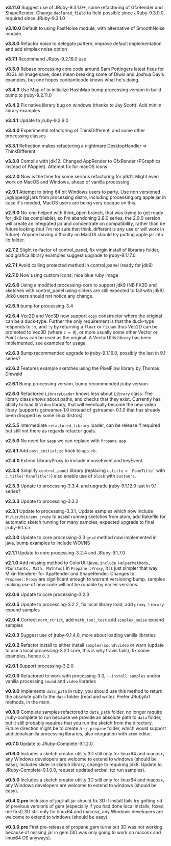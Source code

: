 **v3.11.0** Suggest use of JRuby-9.3.1.0+, some refactoring of GfxRender and ShapeRender. Change `declared_field` to field possible since JRuby-9.3.0.0, required since JRuby-9.3.1.0

**v3.10.0** Default to using FastNoise module, with alternative of SmoothNoise module.

**v3.8.0** Refactor noise to delegate pattern, improve default implementation and add simplex noise option

**v3.7.1** Recommend JRuby-9.2.16.0 use

**v3.5.0** Rebase processing core code around Sam Pottingers latest fixes for JOGL an image save, does mean breaking some of Diwis and Joshua Davis examples, but one hopes codeanticode knows what he's doing.

**v3.4.3** Use Map.of to initialize HashMap bump processing version in build bump to jruby-9.2.11.0

**v3.4.2** Fix native library bug on windows (thanks to Jay Scott). Add minim library examples

**v3.4.1** Update to jruby-9.2.9.0

**v3.4.0** Experimental refactoring of ThinkDifferent, and some other processing classes

**v3.3.1** Reflection makes refactoring a nightmare DesktopHandler => ThinkDifferent

**v3.3.0** Compile with jdk12\. Changed AppRender to GfxRender (PGraphics instead of PApplet). Attempt fix for macOS icons

**v3.2.0** Now is the time for some serious refactoring for jdk11\. Might even work on MacOS and Windows, ahead of vanilla processing.

**v2.9.1** Attempt to bring 64 bit Windows users to party. Use non versioned jogl/opengl jars from processing distro, including processing.org apple.jar in case it's needed, MacOS users are being very opaque on this.

**v2.9.0** No-one helped with think_open branch, that was trying to get ready for jdk9 (as compilable), so I'm abandoning 2.8.0 series, the 2.9.0 version will create an integrated jar and concentrate on compatibility, rather than be future looking (but I'm not sure that think_different is any use or will work in future). Anyone having difficulty on MacOS should try putting apple.jar into lib folder.

**v2.7.2** Slight re-factor of control_panel, fix virgin install of libraries folder, add grafica library examples suggest upgrade to jruby-9.1.17.0

**v2.7.1** Avoid calling protected method in control_panel (ready for jdk9)

**v2.7.0** Now using custom icons, nice blue ruby image

**v2.6.6** Using a modified processing-core to support jdk9 (NB FX2D and sketches with control_panel using sliders are still expected to fail with jdk9). Jdk8 users should not notice any change.

**v2.6.5** bump for processing-3.4

**v2.6.4** Vec2D and Vec3D now support `copy` constructor where the original can be a duck-type. Further the only requirement is that the duck-type responds to `:x`, and `:y` by returning a `float` or `fixnum` thus Vec2D can be promoted to Vec3D (where `z = 0`), or more usually some other Vector or Point class can be used as the original. A VectorUtils library has been implemented, see examples for usage.

**v2.6.3** Bump recommended upgrade to jruby-9.1.16.0, possibly the last in 9.1 series?

**v2.6.2** Features example sketches using the PixelFlow library by Thomas Diewald

**v2.6.1** Bump processing version, bump recommended jruby version.

**v2.6.0** Refactored `LibraryLoader` knows less about `Library` class. The library class _knows_ about paths, and checks that they exist. Currently has ability to load `GLVideo` library, that will eventually become the new video libary (supports gstreamer-1.0 instead of gstreamer-0.1.0 that has already been dropped by some linux distros).

**v2.5.5** Intermediate `refactored_library` loader, can be release if required but still not there as regards refactor goals.

**v2.5.0** No need for `$app` we can replace with `Propane.app`

**v2.4.1** Add `post_initialize` hook to `app.rb`.

**v2.4.0** Extend LibraryProxy to include mouseEvent and keyEvent.

**v2.3.4** Simplify `control_panel` library (replacing `c.title = 'PaneTitle'` with `c.title('PaneTitle')`) also enable use of `block` with `button's`.

**v2.3.3** Update to processing-3.3.4, and upgrade jruby-9.1.12.0 last in 9.1 series?

**v2.3.3** Update to processing-3.3.2

**v2.3.1** Update to processing-3.3.1, Update samples which now include `#!/usr/bin/env jruby` to assist running sketches from atom, add Rakefile for automatic sketch running for many samples, expected upgrade to final jruby-9.1.x.x

**v2.3.0** Update to core processing-3.3 `grid` method now implemented in java, bump examples to include WOVNS

**v2.1.1** Update to core processing-3.2.4 and JRuby-9.1.7.0

**v2.1.0** Add missing method to ColorUtil.java, `include HelperMethods, PConstants, Math, MathTool` in `Propane::Proxy`, it is just simpler that way. Mixin Renderer for AppRender and ShapeRender. Changes to `Propane::Proxy` are significant enough to warrant versioning bump, samples making use of new code will not be runable by earlier versions.

**v2.0.6** Update to core processing-3.2.3

**v2.0.5** Update to processing-3.2.2, fix local library load, add `proxy_library` expand samples

**v2.0.4** Correct `norm_strict`, add `math_tool_test` add `simplex_noise` expand samples

**v2.0.3** Suggest use of jruby-9.1.4.0, more about loading vanilla libraries

**v2.0.2** Refactor install to either install `samples\sound\video` or warn (update to use a local processing-3.2.1 core, this is why travis fails), fix some examples, hence `0.3`

**v2.0.1** Support processing-3.2.0

**v2.0.0** Refactored to work with processing-3.0, `--install samples` and/or vanilla processing `sound` and `video` libraries

**v0.9.0** Implements `data_path` in ruby, you should use this method to return the absolute path to the `data` folder (read and write). Prefer JRubyArt methods, in the main.

**v0.8.0** Complete samples refactored to `data_path` folder, no longer require jruby-complete to run because we provide an absolute path to `data` folder, but it still probably requires that you run the sketch from the directory. Future direction might be to create a `~/.propane` folder, which would support additionalvanilla processing libraries, also integration with `atom` editor.

**v0.7.0** Update to JRuby-Complete-9.1.2.0.

**v0.6.0** Includes a sketch creator utility 3D still only for linux64 and macosx, any Windows developers are welcome to extend to windows (should be easy), includes slider in sketch library, change to requiring jdk8\. Update to JRuby-Complete-9.1.0.0, request updated arcball (to run samples).

**v0.5.0** Includes a sketch creator utility 3D still only for linux64 and macosx, any Windows developers are welcome to extend to windows (should be easy).

**v0.4.0.pre** Inclusion of jogl-all.jar should fix 3D if install fails try getting rid of previous versions of gem (especially if you had done local installs, foxed me first) 3D still only for linux64 and macosx, any Windows developers are welcome to extend to windows (should be easy).

**v0.3.0.pre** First pre-release of propane.gem turns out 3D was not working because of missing jar in gem (3D was only going to work on macosx and linux64 OS anyways).
